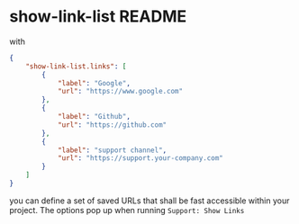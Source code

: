 # show-link-list README

with 

```json
{
    "show-link-list.links": [
        {
            "label": "Google",
            "url": "https://www.google.com"
        },
        {
            "label": "Github",
            "url": "https://github.com"
        },
        {
            "label": "support channel",
            "url": "https://support.your-company.com"
        }
    ]
}
```

you can define a set of saved URLs that shall be fast accessible within your project.
The options pop up when running `Support: Show Links` 
